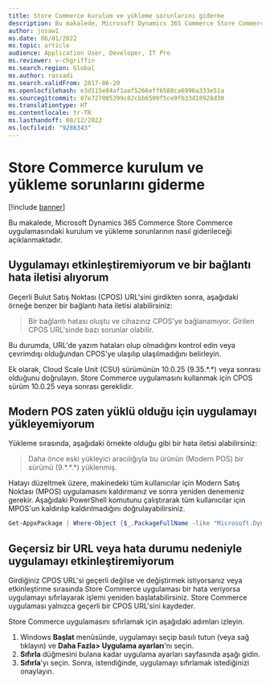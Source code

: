 ```yaml
---
title: Store Commerce kurulum ve yükleme sorunlarını giderme
description: Bu makalede, Microsoft Dynamics 365 Commerce Store Commerce uygulamasındaki kurulum ve yükleme sorunlarının nasıl giderileceği açıklanmaktadır.
author: josaw1
ms.date: 06/01/2022
ms.topic: article
audience: Application User, Developer, IT Pro
ms.reviewer: v-chgriffin
ms.search.region: Global
ms.author: rassadi
ms.search.validFrom: 2017-06-20
ms.openlocfilehash: e3d115e84af1aaf5266eff6588ca6996a333e51a
ms.sourcegitcommit: 87e727005399c82cbb6509f5ce9fb33d18928d30
ms.translationtype: HT
ms.contentlocale: tr-TR
ms.lasthandoff: 08/12/2022
ms.locfileid: "9286343"
---
```

# <a name="troubleshoot-store-commerce-setup-and-installation-issues"></a>Store Commerce kurulum ve yükleme sorunlarını giderme

[!include [banner](../includes/banner.md)]

Bu makalede, Microsoft Dynamics 365 Commerce Store Commerce uygulamasındaki kurulum ve yükleme sorunlarının nasıl giderileceği açıklanmaktadır.

## <a name="i-cant-activate-the-app-and-i-receive-a-connectivity-error-message"></a>Uygulamayı etkinleştiremiyorum ve bir bağlantı hata iletisi alıyorum

Geçerli Bulut Satış Noktası (CPOS) URL'sini girdikten sonra, aşağıdaki örneğe benzer bir bağlantı hata iletisi alabilirsiniz:

> Bir bağlantı hatası oluştu ve cihazınız CPOS'ye bağlanamıyor. Girilen CPOS URL'sinde bazı sorunlar olabilir.

Bu durumda, URL'de yazım hataları olup olmadığını kontrol edin veya çevrimdışı olduğundan CPOS'ye ulaşılıp ulaşılmadığını belirleyin.

Ek olarak, Cloud Scale Unit (CSU) sürümünün 10.0.25 (9.35.\*.\*) veya sonrası olduğunu doğrulayın. Store Commerce uygulamasını kullanmak için CPOS sürüm 10.0.25 veya sonrası gereklidir.

## <a name="i-cant-install-the-app-because-modern-pos-is-already-installed"></a>Modern POS zaten yüklü olduğu için uygulamayı yükleyemiyorum

Yükleme sırasında, aşağıdaki örnekte olduğu gibi bir hata iletisi alabilirsiniz:

> Daha önce eski yükleyici aracılığıyla bu ürünün (Modern POS) bir sürümü (9.\*.\*.\*) yüklenmiş.

Hatayı düzeltmek üzere, makinedeki tüm kullanıcılar için Modern Satış Noktası (MPOS) uygulamasını kaldırmanız ve sonra yeniden denemeniz gerekir. Aşağıdaki PowerShell komutunu çalıştırarak tüm kullanıcılar için MPOS'un kaldırılıp kaldırılmadığını doğrulayabilirsiniz.

```PowerShell
Get-AppxPackage | Where-Object {$_.PackageFullName -like "Microsoft.Dynamics.*.Pos"} | Remove-AppxPackage -Allusers
```

## <a name="i-cant-activate-the-app-because-of-an-invalid-url-or-an-error-state"></a>Geçersiz bir URL veya hata durumu nedeniyle uygulamayı etkinleştiremiyorum

Girdiğiniz CPOS URL'si geçerli değilse ve değiştirmek istiyorsanız veya etkinleştirme sırasında Store Commerce uygulaması bir hata veriyorsa uygulamayı sıfırlayarak işlemi yeniden başlatabilirsiniz. Store Commerce uygulaması yalnızca geçerli bir CPOS URL'sini kaydeder.

Store Commerce uygulamasını sıfırlamak için aşağıdaki adımları izleyin.

1. Windows **Başlat** menüsünde, uygulamayı seçip basılı tutun (veya sağ tıklayın) ve **Daha Fazla\> Uygulama ayarları**'nı seçin.
2. **Sıfırla** düğmesini bulana kadar uygulama ayarları sayfasında aşağı gidin.
3. **Sıfırla**'yı seçin. Sonra, istendiğinde, uygulamayı sıfırlamak istediğinizi onaylayın.
